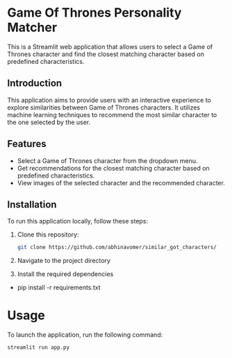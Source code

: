 # Game Of Thrones Personality Matcher

This is a Streamlit web application that allows users to select a Game of Thrones character and find the closest matching character based on predefined characteristics.

## Introduction

This application aims to provide users with an interactive experience to explore similarities between Game of Thrones characters. It utilizes machine learning techniques to recommend the most similar character to the one selected by the user.

## Features

- Select a Game of Thrones character from the dropdown menu.
- Get recommendations for the closest matching character based on predefined characteristics.
- View images of the selected character and the recommended character.

## Installation

To run this application locally, follow these steps:

1. Clone this repository:

   ```bash
   git clone https://github.com/abhinavomer/similar_got_characters/
   
2. Navigate to the project directory

3. Install the required dependencies
  - pip install -r requirements.txt

# Usage
To launch the application, run the following command:

  ```bash
  streamlit run app.py
